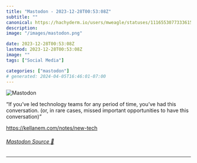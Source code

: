 ```yaml
---
title: "Mastodon - 2023-12-28T00:53:08Z"
subtitle: ""
canonical: https://hachyderm.io/users/mweagle/statuses/111655307733361586
description:
image: "/images/mastodon.png"

date: 2023-12-28T00:53:08Z
lastmod: 2023-12-28T00:53:08Z
image: ""
tags: ["Social Media"]

categories: ["mastodon"]
# generated: 2024-04-05T16:46:01-07:00
---
```

![Mastodon](/images/mastodon.png)

<p>“If you’ve led technology teams for any period of time, you’ve had this conversation. (or, in rare cases, missed important opportunities to have this conversation)”</p><p><a href="https://kellanem.com/notes/new-tech" target="_blank" rel="nofollow noopener noreferrer" translate="no"><span class="invisible">https://</span><span class="">kellanem.com/notes/new-tech</span><span class="invisible"></span></a></p>


###### [Mastodon Source 🐘](https://hachyderm.io/@mweagle/111655307733361586)

___

